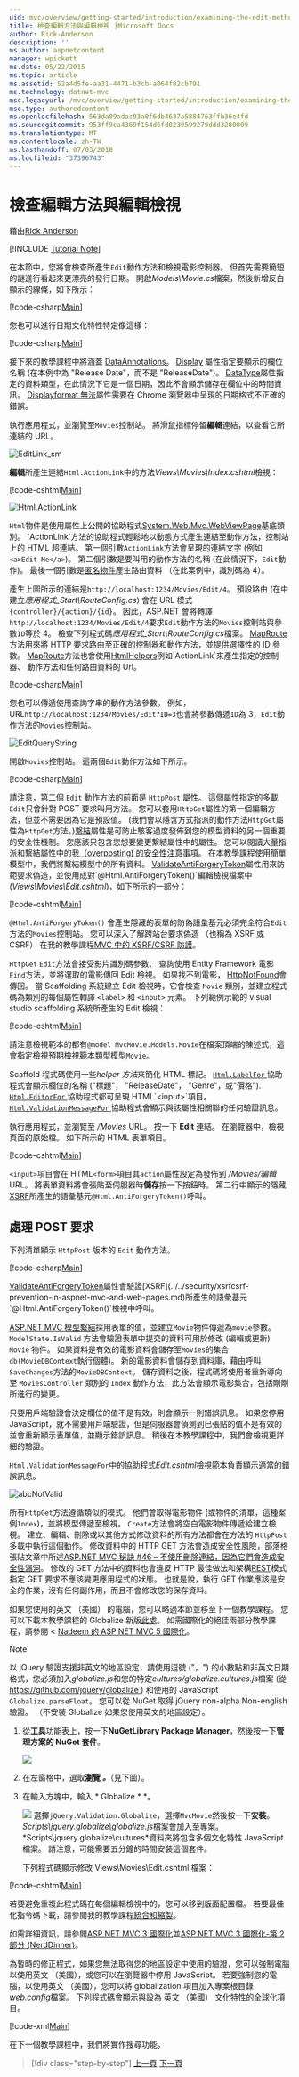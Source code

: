 ```yaml
---
uid: mvc/overview/getting-started/introduction/examining-the-edit-methods-and-edit-view
title: 檢查編輯方法與編輯檢視 |Microsoft Docs
author: Rick-Anderson
description: ''
ms.author: aspnetcontent
manager: wpickett
ms.date: 05/22/2015
ms.topic: article
ms.assetid: 52a4d5fe-aa31-4471-b3cb-a064f82cb791
ms.technology: dotnet-mvc
msc.legacyurl: /mvc/overview/getting-started/introduction/examining-the-edit-methods-and-edit-view
msc.type: authoredcontent
ms.openlocfilehash: 563da09adac93a0f6db4637a5884763ffb36e4fd
ms.sourcegitcommit: 953ff9ea4369f154d6fd0239599279ddd3280009
ms.translationtype: MT
ms.contentlocale: zh-TW
ms.lasthandoff: 07/03/2018
ms.locfileid: "37396743"
---
```

<a name="examining-the-edit-methods-and-edit-view"></a>檢查編輯方法與編輯檢視
====================
藉由[Rick Anderson](https://github.com/Rick-Anderson)

[!INCLUDE [Tutorial Note](sample/code-location.md)]

在本節中，您將會檢查所產生`Edit`動作方法和檢視電影控制器。 但首先需要簡短的謎進行看起來更漂亮的發行日期。 開啟*Models\Movie.cs*檔案，然後新增反白顯示的線條，如下所示：

[!code-csharp[Main](examining-the-edit-methods-and-edit-view/samples/sample1.cs?highlight=2,12-14)]

您也可以進行日期文化特性特定像這樣：

[!code-csharp[Main](examining-the-edit-methods-and-edit-view/samples/sample2.cs?highlight=3)]

接下來的教學課程中將涵蓋 [DataAnnotations](https://msdn.microsoft.com/library/system.componentmodel.dataannotations.aspx)。 [Display](https://msdn.microsoft.com/library/system.componentmodel.dataannotations.displayattribute.aspx) 屬性指定要顯示的欄位名稱 (在本例中為 "Release Date"，而不是 "ReleaseDate")。 [DataType](https://msdn.microsoft.com/library/system.componentmodel.dataannotations.datatypeattribute.aspx)屬性指定的資料類型，在此情況下它是一個日期，因此不會顯示儲存在欄位中的時間資訊。 [Displayformat 無法](https://msdn.microsoft.com/library/system.componentmodel.dataannotations.displayformatattribute.aspx)屬性需要在 Chrome 瀏覽器中呈現的日期格式不正確的錯誤。

執行應用程式，並瀏覽至`Movies`控制站。 將滑鼠指標停留**編輯**連結，以查看它所連結的 URL。

![EditLink_sm](examining-the-edit-methods-and-edit-view/_static/image1.png)

**編輯**所產生連結`Html.ActionLink`中的方法*Views\Movies\Index.cshtml*檢視：

[!code-cshtml[Main](examining-the-edit-methods-and-edit-view/samples/sample3.cshtml)]

![Html.ActionLink](examining-the-edit-methods-and-edit-view/_static/image2.png)

`Html`物件是使用屬性上公開的協助程式[System.Web.Mvc.WebViewPage](https://msdn.microsoft.com/library/gg402107(VS.98).aspx)基底類別。 `ActionLink`方法的協助程式輕鬆地以動態方式產生連結至動作方法，控制站上的 HTML 超連結。 第一個引數`ActionLink`方法會呈現的連結文字 (例如`<a>Edit Me</a>`)。 第二個引數是要叫用的動作方法的名稱 (在此情況下，`Edit`動作)。 最後一個引數是[匿名物件](https://weblogs.asp.net/scottgu/archive/2007/05/15/new-orcas-language-feature-anonymous-types.aspx)產生路由資料 （在此案例中，識別碼為 4）。

產生上圖所示的連結是`http://localhost:1234/Movies/Edit/4`。 預設路由 (在中建立*應用程式\_Start\RouteConfig.cs*) 會在 URL 模式`{controller}/{action}/{id}`。 因此，ASP.NET 會將轉譯`http://localhost:1234/Movies/Edit/4`要求`Edit`動作方法的`Movies`控制站與參數`ID`等於 4。 檢查下列程式碼*應用程式\_Start\RouteConfig.cs*檔案。 [MapRoute](../../older-versions-1/controllers-and-routing/asp-net-mvc-routing-overview-cs.md)方法用來將 HTTP 要求路由至正確的控制器和動作方法，並提供選擇性的 ID 參數。 [MapRoute](../../older-versions-1/controllers-and-routing/asp-net-mvc-routing-overview-cs.md)方法也會使用[HtmlHelpers](https://msdn.microsoft.com/library/system.web.mvc.htmlhelper(v=vs.108).aspx)例如`ActionLink`來產生指定的控制器、 動作方法和任何路由資料的 Url。

[!code-csharp[Main](examining-the-edit-methods-and-edit-view/samples/sample4.cs?highlight=7)]

您也可以傳遞使用查詢字串的動作方法參數。 例如，URL`http://localhost:1234/Movies/Edit?ID=3`也會將參數傳遞`ID`為 3，`Edit`動作方法的`Movies`控制站。

![EditQueryString](examining-the-edit-methods-and-edit-view/_static/image3.png)

開啟`Movies`控制站。 這兩個`Edit`動作方法如下所示。

[!code-csharp[Main](examining-the-edit-methods-and-edit-view/samples/sample5.cs?highlight=19-21)]

請注意，第二個 `Edit` 動作方法的前面是 `HttpPost` 屬性。 這個屬性指定的多載`Edit`只會針對 POST 要求叫用方法。 您可以套用`HttpGet`屬性的第一個編輯方法，但並不需要因為它是預設值。 (我們會以隱含方式指派的動作方法`HttpGet`屬性為`HttpGet`方法。)[繫結](https://msdn.microsoft.com/library/system.web.mvc.bindattribute(v=vs.108).aspx)屬性是可防止駭客過度發佈到您的模型資料的另一個重要的安全性機制。 您應該只包含您想要變更繫結屬性中的屬性。 您可以閱讀大量指派和繫結屬性中的我[（overposting) 的安全性注意事項](https://go.microsoft.com/fwlink/?LinkId=317598)。 在本教學課程使用簡單模型中，我們將繫結模型中的所有資料。 [ValidateAntiForgeryToken](https://msdn.microsoft.com/library/system.web.mvc.validateantiforgerytokenattribute(v=vs.108).aspx)屬性用來防範要求偽造，並使用成對`@Html.AntiForgeryToken()`編輯檢視檔案中 (*Views\Movies\Edit.cshtml*)，如下所示的一部分：

[!code-cshtml[Main](examining-the-edit-methods-and-edit-view/samples/sample6.cshtml?highlight=9)]

`@Html.AntiForgeryToken()` 會產生隱藏的表單的防偽語彙基元必須完全符合`Edit`方法的`Movies`控制站。 您可以深入了解跨站台要求偽造 （也稱為 XSRF 或 CSRF） 在我的教學課程[MVC 中的 XSRF/CSRF 防護](../../security/xsrfcsrf-prevention-in-aspnet-mvc-and-web-pages.md)。

`HttpGet` `Edit`方法會接受影片識別碼參數、 查詢使用 Entity Framework 電影`Find`方法，並將選取的電影傳回 Edit 檢視。 如果找不到電影， [HttpNotFound](https://msdn.microsoft.com/library/gg453938(VS.98).aspx)會傳回。 當 Scaffolding 系統建立 Edit 檢視時，它會檢查 `Movie` 類別，並建立程式碼為類別的每個屬性轉譯 `<label>` 和 `<input>` 元素。 下列範例示範的 visual studio scaffolding 系統所產生的 Edit 檢視：

[!code-cshtml[Main](examining-the-edit-methods-and-edit-view/samples/sample7.cshtml)]

請注意檢視範本的都有`@model MvcMovie.Models.Movie`在檔案頂端的陳述式，這會指定檢視預期檢視範本類型模型`Movie`。

Scaffold 程式碼使用一些*helper 方法*來簡化 HTML 標記。 [ `Html.LabelFor` ](https://msdn.microsoft.com/library/gg401864(VS.98).aspx)協助程式會顯示欄位的名稱 (&quot;標題&quot;， &quot;ReleaseDate&quot;， &quot;Genre&quot;，或&quot;價格&quot;). [ `Html.EditorFor` ](https://msdn.microsoft.com/library/system.web.mvc.html.editorextensions.editorfor(VS.98).aspx)協助程式都可呈現 HTML`<input>`項目。 [ `Html.ValidationMessageFor` ](https://msdn.microsoft.com/library/system.web.mvc.html.validationextensions.validationmessagefor(VS.98).aspx)協助程式會顯示與該屬性相關聯的任何驗證訊息。

執行應用程式，並瀏覽至 */Movies* URL。 按一下 **Edit** 連結。 在瀏覽器中，檢視頁面的原始檔。 如下所示的 HTML 表單項目。

[!code-cshtml[Main](examining-the-edit-methods-and-edit-view/samples/sample8.cshtml?highlight=1-2)]

`<input>`項目會在 HTML`<form>`項目其`action`屬性設定為發佈到 */Movies/編輯*URL。 將表單資料將會張貼至伺服器時**儲存**按一下按鈕時。 第二行中顯示的隱藏[XSRF](../../security/xsrfcsrf-prevention-in-aspnet-mvc-and-web-pages.md)所產生的語彙基元`@Html.AntiForgeryToken()`呼叫。

## <a name="processing-the-post-request"></a>處理 POST 要求

下列清單顯示 `HttpPost` 版本的 `Edit` 動作方法。

[!code-csharp[Main](examining-the-edit-methods-and-edit-view/samples/sample9.cs)]

[ValidateAntiForgeryToken](https://msdn.microsoft.com/library/system.web.mvc.validateantiforgerytokenattribute(v=vs.108).aspx)屬性會驗證[XSRF](../../security/xsrfcsrf-prevention-in-aspnet-mvc-and-web-pages.md)所產生的語彙基元`@Html.AntiForgeryToken()`檢視中呼叫。

[ASP.NET MVC 模型繫結](https://msdn.microsoft.com/library/dd410405.aspx)採用表單的值，並建立`Movie`物件傳遞為`movie`參數。 `ModelState.IsValid` 方法會驗證表單中提交的資料可用於修改 (編輯或更新) `Movie` 物件。 如果資料是有效的電影資料會儲存至`Movies`的集合`db(MovieDBContext`執行個體)。 新的電影資料會儲存到資料庫，藉由呼叫`SaveChanges`方法的`MovieDBContext`。 儲存資料之後，程式碼將使用者重新導向至 `MoviesController` 類別的 `Index` 動作方法，此方法會顯示電影集合，包括剛剛所進行的變更。

只要用戶端驗證會決定欄位的值不是有效，則會顯示一則錯誤訊息。 如果您停用 JavaScript，就不需要用戶端驗證，但是伺服器會偵測到已張貼的值不是有效的並會重新顯示表單值，並顯示錯誤訊息。 稍後在本教學課程中，我們會檢視更詳細的驗證。

`Html.ValidationMessageFor`中的協助程式*Edit.cshtml*檢視範本負責顯示適當的錯誤訊息。

![abcNotValid](examining-the-edit-methods-and-edit-view/_static/image4.png)

所有`HttpGet`方法遵循類似的模式。 他們會取得電影物件 (或物件的清單，這種案例`Index`)，並將模型傳遞至檢視。 `Create`方法會將空白電影物件傳遞給建立檢視。 建立、編輯、刪除或以其他方式修改資料的所有方法都會在方法的 `HttpPost` 多載中執行這個動作。 修改資料中的 HTTP GET 方法會造成安全性風險，部落格張貼文章中所述[ASP.NET MVC 秘訣 #46 – 不使用刪除連結，因為它們會造成安全性漏洞](http://stephenwalther.com/blog/archive/2009/01/21/asp.net-mvc-tip-46-ndash-donrsquot-use-delete-links-because.aspx)。 修改的 GET 方法中的資料也會違反 HTTP 最佳做法和架構[REST](http://en.wikipedia.org/wiki/Representational_State_Transfer)模式指定 GET 要求不應該變更應用程式的狀態。 也就是說，執行 GET 作業應該是安全的作業，沒有任何副作用，而且不會修改您的保存資料。

如果您使用的英文 （美國） 的電腦，您可以略過本節並移至下一個教學課程。 您可以下載本教學課程的 Globalize 新版[此處](https://archive.msdn.microsoft.com/Project/Download/FileDownload.aspx?ProjectName=aspnetmvcsamples&amp;DownloadId=16475)。 如需國際化的絕佳兩部分教學課程，請參閱 < [Nadeem 的 ASP.NET MVC 5 國際化](http://afana.me/post/aspnet-mvc-internationalization.aspx)。


> [!NOTE]
> 以 jQuery 驗證支援非英文的地區設定，請使用逗號 (&quot;，&quot;) 的小數點和非英文日期格式，您必須加入*globalize.js*和您的特定*cultures/globalize.cultures.js*檔案 (從[ https://github.com/jquery/globalize ](https://github.com/jquery/globalize) ) 和使用的 JavaScript `Globalize.parseFloat`。 您可以從 NuGet 取得 jQuery non-alpha Non-english 驗證。 （不安裝 Globalize 如果您使用英文的地區設定）。


1. 從**工具**功能表上，按一下**NuGetLibrary Package Manager**，然後按一下**管理方案的 NuGet 套件**。  
  
    ![](examining-the-edit-methods-and-edit-view/_static/image5.png)
2. 在左窗格中，選取<strong>瀏覽 *。</strong>*（見下圖）。
3. 在輸入方塊中，輸入 * Globalize * *。  
  
    ![](examining-the-edit-methods-and-edit-view/_static/image6.png) 選擇`jQuery.Validation.Globalize`，選擇`MvcMovie`然後按一下**安裝**。 *Scripts\jquery.globalize\globalize.js*檔案會加入至專案。 *Scripts\jquery.globalize\cultures\*資料夾將包含多個文化特性 JavaScript 檔案。 請注意，可能需要五分鐘的時間安裝這個套件。

   下列程式碼顯示修改 Views\Movies\Edit.cshtml 檔案： 

[!code-cshtml[Main](examining-the-edit-methods-and-edit-view/samples/sample10.cshtml)]

若要避免重複此程式碼在每個編輯檢視中的，您可以移到版面配置檔。 若要最佳化指令碼下載，請參閱我的教學課程[統合和縮製](../../performance/bundling-and-minification.md)。

如需詳細資訊，請參閱[ASP.NET MVC 3 國際化](http://afana.me/post/aspnet-mvc-internationalization.aspx)並[ASP.NET MVC 3 國際化-第 2 部分 (NerdDinner)](http://afana.me/post/aspnet-mvc-internationalization-part-2.aspx)。

為暫時的修正程式，如果您無法取得您的地區設定中使用的驗證，您可以強制電腦以使用英文 （美國），或您可以在瀏覽器中停用 JavaScript。 若要強制您的電腦，以使用英文 （美國），您可以將 globalization 項目加入專案根目錄*web.config*檔案。 下列程式碼會顯示與設為 英文 （美國） 文化特性的全球化項目。

[!code-xml[Main](examining-the-edit-methods-and-edit-view/samples/sample11.xml)]

<a id="gettingstarted"></a><a id="jQueryAjaxJSON"></a> 在下一個教學課程中，我們將實作搜尋功能。

> [!div class="step-by-step"]
> [上一頁](accessing-your-models-data-from-a-controller.md)
> [下一頁](adding-search.md)
